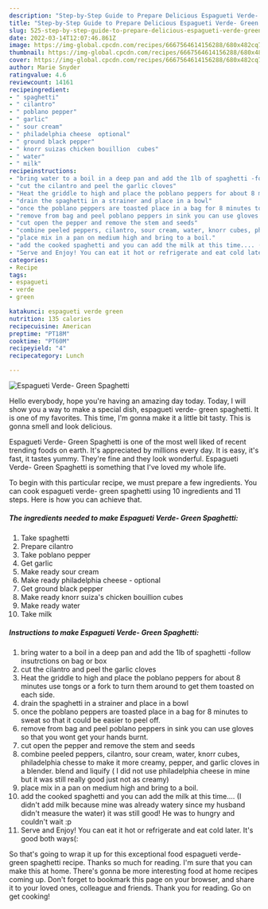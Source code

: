 ```yaml
---
description: "Step-by-Step Guide to Prepare Delicious Espagueti Verde- Green Spaghetti"
title: "Step-by-Step Guide to Prepare Delicious Espagueti Verde- Green Spaghetti"
slug: 525-step-by-step-guide-to-prepare-delicious-espagueti-verde-green-spaghetti
date: 2022-03-14T12:07:46.861Z
image: https://img-global.cpcdn.com/recipes/6667564614156288/680x482cq70/espagueti-verde-green-spaghetti-recipe-main-photo.jpg
thumbnail: https://img-global.cpcdn.com/recipes/6667564614156288/680x482cq70/espagueti-verde-green-spaghetti-recipe-main-photo.jpg
cover: https://img-global.cpcdn.com/recipes/6667564614156288/680x482cq70/espagueti-verde-green-spaghetti-recipe-main-photo.jpg
author: Marie Snyder
ratingvalue: 4.6
reviewcount: 14161
recipeingredient:
- " spaghetti"
- " cilantro"
- " poblano pepper"
- " garlic"
- " sour cream"
- " philadelphia cheese  optional"
- " ground black pepper"
- " knorr suizas chicken bouillion  cubes"
- " water"
- " milk"
recipeinstructions:
- "bring water to a boil in a deep pan and add the 1lb of spaghetti -follow insutrctions on bag or box"
- "cut the cilantro and peel the garlic cloves"
- "Heat the griddle to high and place the poblano peppers for about 8 minutes use tongs or a fork to turn them around to get them toasted on each side."
- "drain the spaghetti in a strainer and place in a bowl"
- "once the poblano peppers are toasted place in a bag for 8 minutes to sweat so that it could be easier to peel off."
- "remove from bag and peel poblano peppers in sink you can use gloves so that you wont get your hands burnt."
- "cut open the pepper and remove the stem and seeds"
- "combine peeled peppers, cilantro, sour cream, water, knorr cubes, philadelphia chesse to make it more creamy, pepper, and garlic cloves in a blender. blend and liquify ( I did not use philadelphia cheese in mine but it was still really good just not as creamy)"
- "place mix in a pan on medium high and bring to a boil."
- "add the cooked spaghetti and you can add the milk at this time.... (I didn&#39;t add milk because mine was already watery since my husband didn&#39;t measure the water) it was still good!  He was to hungry and couldn&#39;t wait :p"
- "Serve and Enjoy! You can eat it hot or refrigerate and eat cold later. It&#39;s good both ways(:"
categories:
- Recipe
tags:
- espagueti
- verde
- green

katakunci: espagueti verde green 
nutrition: 135 calories
recipecuisine: American
preptime: "PT18M"
cooktime: "PT60M"
recipeyield: "4"
recipecategory: Lunch

---
```



![Espagueti Verde- Green Spaghetti](https://img-global.cpcdn.com/recipes/6667564614156288/680x482cq70/espagueti-verde-green-spaghetti-recipe-main-photo.jpg)

Hello everybody, hope you're having an amazing day today. Today, I will show you a way to make a special dish, espagueti verde- green spaghetti. It is one of my favorites. This time, I'm gonna make it a little bit tasty. This is gonna smell and look delicious.

Espagueti Verde- Green Spaghetti is one of the most well liked of recent trending foods on earth. It's appreciated by millions every day. It is easy, it's fast, it tastes yummy. They're fine and they look wonderful. Espagueti Verde- Green Spaghetti is something that I've loved my whole life.




To begin with this particular recipe, we must prepare a few ingredients. You can cook espagueti verde- green spaghetti using 10 ingredients and 11 steps. Here is how you can achieve that.

<!--inarticleads1-->

##### The ingredients needed to make Espagueti Verde- Green Spaghetti:

1. Take  spaghetti
1. Prepare  cilantro
1. Take  poblano pepper
1. Get  garlic
1. Make ready  sour cream
1. Make ready  philadelphia cheese - optional
1. Get  ground black pepper
1. Make ready  knorr suiza&#39;s chicken bouillion  cubes
1. Make ready  water
1. Take  milk




<!--inarticleads2-->

##### Instructions to make Espagueti Verde- Green Spaghetti:

1. bring water to a boil in a deep pan and add the 1lb of spaghetti -follow insutrctions on bag or box
1. cut the cilantro and peel the garlic cloves
1. Heat the griddle to high and place the poblano peppers for about 8 minutes use tongs or a fork to turn them around to get them toasted on each side.
1. drain the spaghetti in a strainer and place in a bowl
1. once the poblano peppers are toasted place in a bag for 8 minutes to sweat so that it could be easier to peel off.
1. remove from bag and peel poblano peppers in sink you can use gloves so that you wont get your hands burnt.
1. cut open the pepper and remove the stem and seeds
1. combine peeled peppers, cilantro, sour cream, water, knorr cubes, philadelphia chesse to make it more creamy, pepper, and garlic cloves in a blender. blend and liquify ( I did not use philadelphia cheese in mine but it was still really good just not as creamy)
1. place mix in a pan on medium high and bring to a boil.
1. add the cooked spaghetti and you can add the milk at this time.... (I didn&#39;t add milk because mine was already watery since my husband didn&#39;t measure the water) it was still good!  He was to hungry and couldn&#39;t wait :p
1. Serve and Enjoy! You can eat it hot or refrigerate and eat cold later. It&#39;s good both ways(:




So that's going to wrap it up for this exceptional food espagueti verde- green spaghetti recipe. Thanks so much for reading. I'm sure that you can make this at home. There's gonna be more interesting food at home recipes coming up. Don't forget to bookmark this page on your browser, and share it to your loved ones, colleague and friends. Thank you for reading. Go on get cooking!
